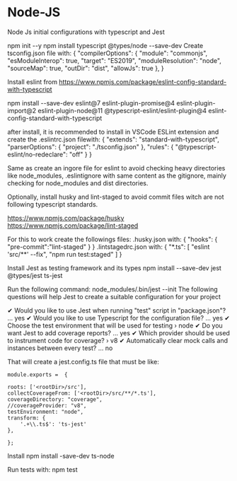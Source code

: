 # Node-JS
Node Js initial configurations with typescript and Jest


npm init --y
npm install typescript @types/node --save-dev
Create tsconfig.json file with:
    {
        "compilerOptions": {
            "module": "commonjs",
            "esModuleInterop": true,
            "target": "ES2019",
            "moduleResolution": "node",
            "sourceMap": true,
            "outDir": "dist",
            "allowJs": true
        },
    }

Install eslint from https://www.npmjs.com/package/eslint-config-standard-with-typescript

npm install --save-dev eslint@7 eslint-plugin-promise@4 eslint-plugin-import@2 eslint-plugin-node@11 @typescript-eslint/eslint-plugin@4 eslint-config-standard-with-typescript

after install, it is recommended to install in VSCode ESLint extension and create the .eslintrc.json filewith:
    {
        "extends": "standard-with-typescript",
        "parserOptions": {
            "project": "./tsconfig.json"
        },
        "rules": {
            "@typescript-eslint/no-redeclare": "off"
        }
    }

Same as create an ingore file for eslint to avoid checking heavy directories like node_modules,   .eslintignore with same content as the gitignore, mainly checking for node_modules and dist directories.


Optionally, install husky and lint-staged to avoid commit files witch are not following typescript standards.

https://www.npmjs.com/package/husky
https://www.npmjs.com/package/lint-staged

For this to work create the followings files:
.husky.json with:
    {
    "hooks": {
        "pre-commit":"lint-staged"
    }
    }
.lintstagedrc.json with:
    {
        "*.ts": [
            "eslint 'src/**' --fix",
            "npm run test:staged"
        ]
    }


Install Jest as testing framework and its types
npm install --save-dev jest @types/jest ts-jest

Run the following command: node_modules/.bin/jest --init
The following questions will help Jest to create a suitable configuration for your project

✔ Would you like to use Jest when running "test" script in "package.json"? … yes
✔ Would you like to use Typescript for the configuration file? … yes
✔ Choose the test environment that will be used for testing › node
✔ Do you want Jest to add coverage reports? … yes
✔ Which provider should be used to instrument code for coverage? › v8
✔ Automatically clear mock calls and instances between every test? … no

That will create a jest.config.ts file that must be like:

    module.exports =  {

    roots: ['<rootDir>/src'],
    collectCoverageFrom: ['<rootDir>/src/**/*.ts'],
    coverageDirectory: "coverage",
    //coverageProvider: "v8",
    testEnvironment: "node",
    transform: {
        '.+\\.ts$': 'ts-jest'
    },

    };


Install npm install -save-dev ts-node


Run tests with:  npm test